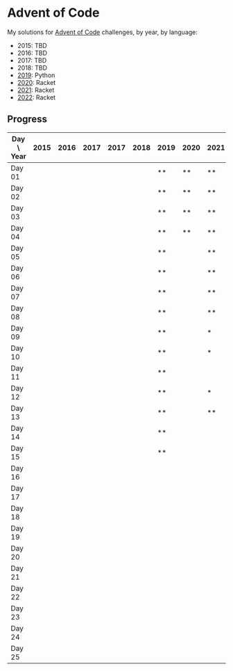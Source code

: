 # Advent of Code

My solutions for [Advent of Code](https://adventofcode.com/) challenges, by year, by language:

- 2015: TBD
- 2016: TBD
- 2017: TBD
- 2018: TBD
- [2019](2019/Advent-of-code-2019.md): Python
- [2020](2020/README.md): Racket
- [2021](2021/README.md): Racket
- [2022](2022/README.md): Racket

## Progress

| Day \ Year | 2015 | 2016 | 2017 | 2017 | 2018 | 2019 | 2020 | 2021 | 2022 | 2023 |
|------------|------|------|------|------|------|------|------|------|------|------|
| Day 01     |      |      |      |      |      | **   | **   | **   | **   |      |
| Day 02     |      |      |      |      |      | **   | **   | **   | **   |      |
| Day 03     |      |      |      |      |      | **   | **   | **   | **   |      |
| Day 04     |      |      |      |      |      | **   | **   | **   | **   |      |
| Day 05     |      |      |      |      |      | **   |      | **   | **   |      |
| Day 06     |      |      |      |      |      | **   |      | **   | **   |      |
| Day 07     |      |      |      |      |      | **   |      | **   | **   |      |
| Day 08     |      |      |      |      |      | **   |      | **   | *    |      |
| Day 09     |      |      |      |      |      | **   |      | *    |      |      |
| Day 10     |      |      |      |      |      | **   |      | *    | **   |      |
| Day 11     |      |      |      |      |      | **   |      |      |      |      |
| Day 12     |      |      |      |      |      | **   |      | *    |      |      |
| Day 13     |      |      |      |      |      | **   |      | **   |      |      |
| Day 14     |      |      |      |      |      | **   |      |      |      |      |
| Day 15     |      |      |      |      |      | **   |      |      |      |      |
| Day 16     |      |      |      |      |      |      |      |      |      |      |
| Day 17     |      |      |      |      |      |      |      |      |      |      |
| Day 18     |      |      |      |      |      |      |      |      |      |      |
| Day 19     |      |      |      |      |      |      |      |      |      |      |
| Day 20     |      |      |      |      |      |      |      |      |      |      |
| Day 21     |      |      |      |      |      |      |      |      |      |      |
| Day 22     |      |      |      |      |      |      |      |      |      |      |
| Day 23     |      |      |      |      |      |      |      |      |      |      |
| Day 24     |      |      |      |      |      |      |      |      |      |      |
| Day 25     |      |      |      |      |      |      |      |      |      |      |
